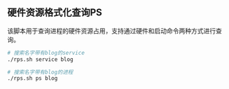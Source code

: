 ## 硬件资源格式化查询PS

该脚本用于查询进程的硬件资源占用，支持通过硬件和启动命令两种方式进行查询。

```bash
# 搜索名字带有blog的service
./rps.sh service blog
```

```bash
# 搜索名字带有blog的进程
./rps.sh ps blog
```